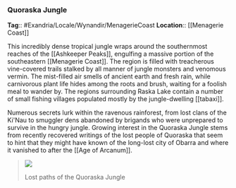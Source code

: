 ### Quoraska Jungle
**Tag**:: #Exandria/Locale/Wynandir/MenagerieCoast
**Location**:: [[Menagerie Coast]]

This incredibly dense tropical jungle wraps around the southernmost reaches of the [[Ashkeeper Peaks]], engulfing a massive portion of the southeastern [[Menagerie Coast]]. The region is filled with treacherous vine-covered trails stalked by all manner of jungle monsters and venomous vermin. The mist-filled air smells of ancient earth and fresh rain, while carnivorous plant life hides among the roots and brush, waiting for a foolish meal to wander by. The regions surrounding Raska Lake contain a number of small fishing villages populated mostly by the jungle-dwelling [[tabaxi]].

Numerous secrets lurk within the ravenous rainforest, from lost clans of the Ki'Nau to smuggler dens abandoned by brigands who were unprepared to survive in the hungry jungle. Growing interest in the Quoraska Jungle stems from recently recovered writings of the lost people of Quoraska that seem to hint that they might have known of the long-lost city of Obarra and where it vanished to after the [[Age of Arcanum]].

> ![](https://media.dndbeyond.com/compendium-images/egtw/yDOyqyOocErRgYJK/03-05.png)
> 
> Lost paths of the Quoraska Jungle